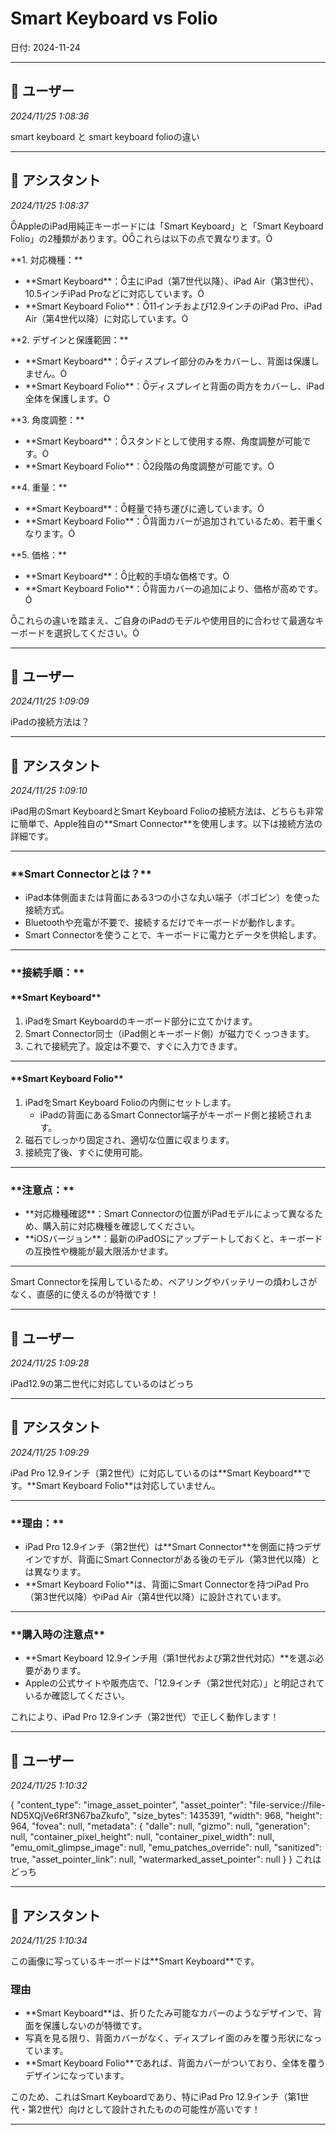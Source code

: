 # Smart Keyboard vs Folio

日付: 2024-11-24

---

## 👤 ユーザー
*2024/11/25 1:08:36*

smart keyboard と smart keyboard folioの違い

---

## 🤖 アシスタント
*2024/11/25 1:08:37*

AppleのiPad用純正キーボードには「Smart Keyboard」と「Smart Keyboard Folio」の2種類があります。これらは以下の点で異なります。

\*\*1. 対応機種：\*\*
- \*\*Smart Keyboard\*\*：主にiPad（第7世代以降）、iPad Air（第3世代）、10.5インチiPad Proなどに対応しています。
- \*\*Smart Keyboard Folio\*\*：11インチおよび12.9インチのiPad Pro、iPad Air（第4世代以降）に対応しています。

\*\*2. デザインと保護範囲：\*\*
- \*\*Smart Keyboard\*\*：ディスプレイ部分のみをカバーし、背面は保護しません。
- \*\*Smart Keyboard Folio\*\*：ディスプレイと背面の両方をカバーし、iPad全体を保護します。

\*\*3. 角度調整：\*\*
- \*\*Smart Keyboard\*\*：スタンドとして使用する際、角度調整が可能です。
- \*\*Smart Keyboard Folio\*\*：2段階の角度調整が可能です。

\*\*4. 重量：\*\*
- \*\*Smart Keyboard\*\*：軽量で持ち運びに適しています。
- \*\*Smart Keyboard Folio\*\*：背面カバーが追加されているため、若干重くなります。

\*\*5. 価格：\*\*
- \*\*Smart Keyboard\*\*：比較的手頃な価格です。
- \*\*Smart Keyboard Folio\*\*：背面カバーの追加により、価格が高めです。

これらの違いを踏まえ、ご自身のiPadのモデルや使用目的に合わせて最適なキーボードを選択してください。

---

## 👤 ユーザー
*2024/11/25 1:09:09*

iPadの接続方法は？

---

## 🤖 アシスタント
*2024/11/25 1:09:10*

iPad用のSmart KeyboardとSmart Keyboard Folioの接続方法は、どちらも非常に簡単で、Apple独自の\*\*Smart Connector\*\*を使用します。以下は接続方法の詳細です。

---

### \*\*Smart Connectorとは？\*\*
- iPad本体側面または背面にある3つの小さな丸い端子（ポゴピン）を使った接続方式。
- Bluetoothや充電が不要で、接続するだけでキーボードが動作します。
- Smart Connectorを使うことで、キーボードに電力とデータを供給します。

---

### \*\*接続手順：\*\*

#### \*\*Smart Keyboard\*\*
1. iPadをSmart Keyboardのキーボード部分に立てかけます。
2. Smart Connector同士（iPad側とキーボード側）が磁力でくっつきます。
3. これで接続完了。設定は不要で、すぐに入力できます。

---

#### \*\*Smart Keyboard Folio\*\*
1. iPadをSmart Keyboard Folioの内側にセットします。
   - iPadの背面にあるSmart Connector端子がキーボード側と接続されます。
2. 磁石でしっかり固定され、適切な位置に収まります。
3. 接続完了後、すぐに使用可能。

---

### \*\*注意点：\*\*
- \*\*対応機種確認\*\*：Smart Connectorの位置がiPadモデルによって異なるため、購入前に対応機種を確認してください。
- \*\*iOSバージョン\*\*：最新のiPadOSにアップデートしておくと、キーボードの互換性や機能が最大限活かせます。

---

Smart Connectorを採用しているため、ペアリングやバッテリーの煩わしさがなく、直感的に使えるのが特徴です！

---

## 👤 ユーザー
*2024/11/25 1:09:28*

iPad12.9の第二世代に対応しているのはどっち

---

## 🤖 アシスタント
*2024/11/25 1:09:29*

iPad Pro 12.9インチ（第2世代）に対応しているのは\*\*Smart Keyboard\*\*です。\*\*Smart Keyboard Folio\*\*は対応していません。

---

### \*\*理由：\*\*
- iPad Pro 12.9インチ（第2世代）は\*\*Smart Connector\*\*を側面に持つデザインですが、背面にSmart Connectorがある後のモデル（第3世代以降）とは異なります。
- \*\*Smart Keyboard Folio\*\*は、背面にSmart Connectorを持つiPad Pro（第3世代以降）やiPad Air（第4世代以降）に設計されています。

---

### \*\*購入時の注意点\*\*
- \*\*Smart Keyboard 12.9インチ用（第1世代および第2世代対応）\*\*を選ぶ必要があります。
- Appleの公式サイトや販売店で、「12.9インチ（第2世代対応）」と明記されているか確認してください。

これにより、iPad Pro 12.9インチ（第2世代）で正しく動作します！

---

## 👤 ユーザー
*2024/11/25 1:10:32*

{
  "content\_type": "image\_asset\_pointer",
  "asset\_pointer": "file-service://file-ND5XQjVe6Rf3N67baZkufo",
  "size\_bytes": 1435391,
  "width": 968,
  "height": 964,
  "fovea": null,
  "metadata": {
    "dalle": null,
    "gizmo": null,
    "generation": null,
    "container\_pixel\_height": null,
    "container\_pixel\_width": null,
    "emu\_omit\_glimpse\_image": null,
    "emu\_patches\_override": null,
    "sanitized": true,
    "asset\_pointer\_link": null,
    "watermarked\_asset\_pointer": null
  }
}
これはどっち

---

## 🤖 アシスタント
*2024/11/25 1:10:34*

この画像に写っているキーボードは\*\*Smart Keyboard\*\*です。

### 理由
- \*\*Smart Keyboard\*\*は、折りたたみ可能なカバーのようなデザインで、背面を保護しないのが特徴です。
- 写真を見る限り、背面カバーがなく、ディスプレイ面のみを覆う形状になっています。
- \*\*Smart Keyboard Folio\*\*であれば、背面カバーがついており、全体を覆うデザインになっています。

このため、これはSmart Keyboardであり、特にiPad Pro 12.9インチ（第1世代・第2世代）向けとして設計されたものの可能性が高いです！

---
